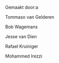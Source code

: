 Gemaakt door:a

Tommaso van Gelderen

Bob Wagemans

Jesse van Dien

Rafael Kruiniger

Mohammed Irezzi
